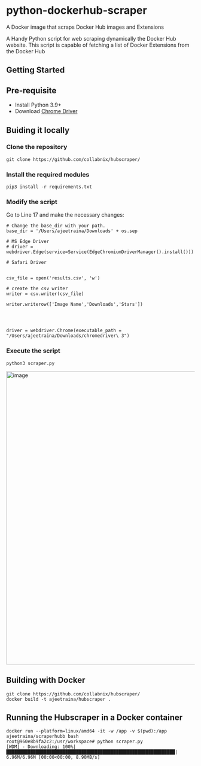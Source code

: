 # python-dockerhub-scraper
A Docker image that scraps Docker Hub images and Extensions

A Handy Python script for web scraping dynamically the Docker Hub website. 
This script is capable of fetching a list of Docker Extensions from the Docker Hub


## Getting Started

## Pre-requisite

- Install Python 3.9+
- Download [Chrome Driver](https://chromedriver.storage.googleapis.com/index.html?path=108.0.5359.71/)


## Buiding it locally

### Clone the repository

```
git clone https://github.com/collabnix/hubscraper/
```

### Install the required modules

```
pip3 install -r requirements.txt
```

### Modify the script

Go to Line 17 and make the necessary changes:

```
# Change the base_dir with your path.
base_dir = '/Users/ajeetraina/Downloads' + os.sep

# MS Edge Driver
# driver = webdriver.Edge(service=Service(EdgeChromiumDriverManager().install()))

# Safari Driver


csv_file = open('results.csv', 'w')

# create the csv writer
writer = csv.writer(csv_file)

writer.writerow(['Image Name','Downloads','Stars'])




driver = webdriver.Chrome(executable_path = "/Users/ajeetraina/Downloads/chromedriver\ 3")
```



### Execute the script

```
python3 scraper.py
```



<img width="784" alt="image" src="https://user-images.githubusercontent.com/34368930/205429792-03e64b91-72f0-4e9a-83d9-e0c34b850be4.png">


## Building with Docker


```
git clone https://github.com/collabnix/hubscraper/
docker build -t ajeetraina/hubscraper .
```

## Running the Hubscraper in a Docker container

```
docker run --platform=linux/amd64 -it -w /app -v $(pwd):/app ajeetraina/scraperhubb bash
root@960e8b9fa2c2:/usr/workspace# python scraper.py 
[WDM] - Downloading: 100%|███████████████████████████████████████████████████████████████| 6.96M/6.96M [00:00<00:00, 8.90MB/s]
```




